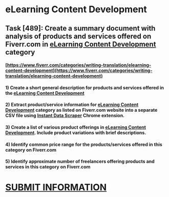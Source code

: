 # eLearning Content Development
## Task [489]: Create a summary document with analysis of products and services offered on Fiverr.com in [eLearning Content Development](https://www.fiverr.com/categories/writing-translation/elearning-content-development) category
#### [https://www.fiverr.com/categories/writing-translation/elearning-content-development](https://www.fiverr.com/categories/writing-translation/elearning-content-development)
#### 1) Create a short general description for products and services offered in the [eLearning Content Development](https://www.fiverr.com/categories/writing-translation/elearning-content-development)
#### 2) Extract product/service information for [eLearning Content Development](https://www.fiverr.com/categories/writing-translation/elearning-content-development) category as listed on Fiverr.com website into a separate CSV file using [Instant Data Scraper](https://chrome.google.com/webstore/detail/instant-data-scraper/ofaokhiedipichpaobibbnahnkdoiiah) Chrome extension.
#### 3) Create a list of various product offerings in [eLearning Content Development](https://www.fiverr.com/categories/writing-translation/elearning-content-development). Include product variations with brief descriptions.
#### 4) Identify common price range for the products/services offered in this category on Fiverr.com
#### 5) Identify approximate number of freelancers offering products and services in this category on Fiverr.com

# [SUBMIT INFORMATION](https://forms.office.com/r/8AEKjkLxKG)
